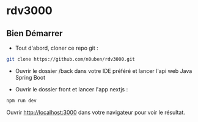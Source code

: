 # rdv3000

## Bien Démarrer

- Tout d'abord, cloner ce repo git :
```bash
git clone https://github.com/n0uben/rdv3000.git
```

- Ouvrir le dossier /back dans votre IDE préféré et lancer l'api web Java Spring Boot


- Ouvrir le dossier front et lancer l'app nextjs : 
```bash
npm run dev
```

Ouvrir [http://localhost:3000](http://localhost:3000) dans votre navigateur pour voir le résultat.